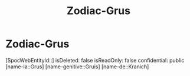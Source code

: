 ﻿---
title: "Zodiac-Grus"
type: Zodiac
tags:
- astro/Zodiac

---

# Zodiac-Grus

[SpocWebEntityId::]
isDeleted: false
isReadOnly: false
confidential: public
[name-la::Grus]
[name-genitive::Gruis]
[name-de::Kranich]
